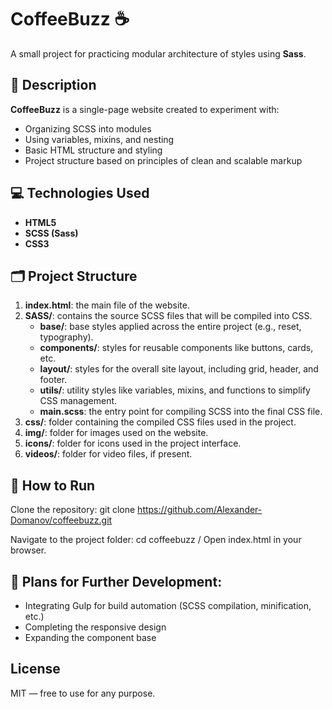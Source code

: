 # CoffeeBuzz ☕

A small project for practicing modular architecture of styles using **Sass**.

## 📓 Description
**CoffeeBuzz** is a single-page website created to experiment with:

- Organizing SCSS into modules
- Using variables, mixins, and nesting
- Basic HTML structure and styling
- Project structure based on principles of clean and scalable markup

## 💻 Technologies Used
- **HTML5**
- **SCSS (Sass)**
- **CSS3**

## 🗂️ Project Structure
1. **index.html**: the main file of the website.
2. **SASS/**: contains the source SCSS files that will be compiled into CSS.
   - **base/**: base styles applied across the entire project (e.g., reset, typography).
   - **components/**: styles for reusable components like buttons, cards, etc.
   - **layout/**: styles for the overall site layout, including grid, header, and footer.
   - **utils/**: utility styles like variables, mixins, and functions to simplify CSS management.
   - **main.scss**: the entry point for compiling SCSS into the final CSS file.
3. **css/**: folder containing the compiled CSS files used in the project.
4. **img/**: folder for images used on the website.
5. **icons/**: folder for icons used in the project interface.
6. **videos/**: folder for video files, if present.
   
## 🚀 How to Run
Clone the repository:
git clone https://github.com/Alexander-Domanov/coffeebuzz.git

Navigate to the project folder: cd coffeebuzz / Open index.html in your browser.

## 📌 Plans for Further Development:
* Integrating Gulp for build automation (SCSS compilation, minification, etc.)
* Completing the responsive design
* Expanding the component base

## License
MIT — free to use for any purpose.
